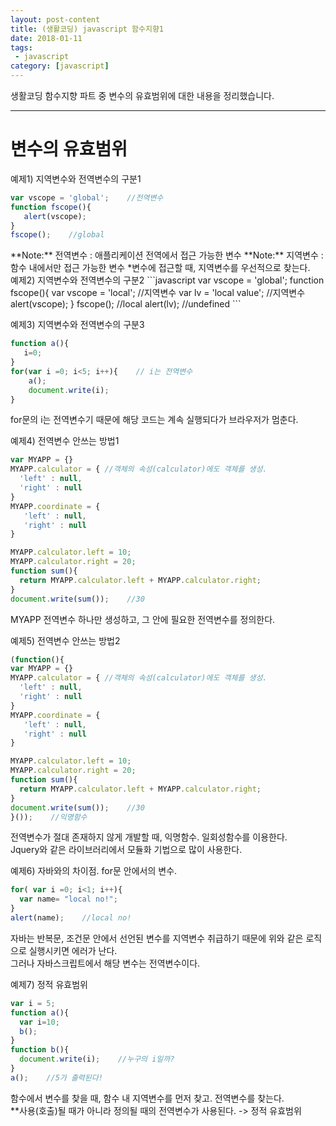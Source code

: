```yaml
---
layout: post-content
title: (생활코딩) javascript 함수지향1
date: 2018-01-11
tags:
 - javascript
category: [javascript]
---
```


생활코딩 함수지향 파트 중 변수의 유효범위에 대한 내용을 정리했습니다.

---


# 변수의 유효범위

예제1) 지역변수와 전역변수의 구분1
```javascript
var vscope = 'global';    //전역변수
function fscope(){
   alert(vscope);
}
fscope();    //global
```
<span class="clr-grey">
**Note:** 전역변수 : 애플리케이션 전역에서 접근 가능한 변수    
**Note:** 지역변수 : 함수 내에서만 접근 가능한 변수    
*변수에 접근할 때, 지역변수를 우선적으로 찾는다.
</span>

</br>
예제2) 지역변수와 전역변수의 구분2
```javascript
var vscope = 'global';   
function fscope(){
   var vscope = 'local';    //지역변수
   var lv = 'local value';   //지역변수
   alert(vscope);
}
fscope();    //local
alert(lv);    //undefined
```


예제3) 지역변수와 전역변수의 구분3
```javascript
function a(){
   i=0;
}
for(var i =0; i<5; i++){    // i는 전역변수
    a();
    document.write(i);
}
```
for문의 i는 전역변수기 때문에 해당 코드는 계속 실행되다가 브라우저가 멈춘다.


예제4) 전역변수 안쓰는 방법1
```javascript
var MYAPP = {}
MYAPP.calculator = { //객체의 속성(calculator)에도 객체를 생성.
  'left' : null,
  'right' : null
}
MYAPP.coordinate = {
   'left' : null,
   'right' : null
}

MYAPP.calculator.left = 10;
MYAPP.calculator.right = 20;
function sum(){
  return MYAPP.calculator.left + MYAPP.calculator.right;
}
document.write(sum());    //30
```
MYAPP 전역변수 하나만 생성하고, 그 안에 필요한 전역변수를 정의한다.


예제5) 전역변수 안쓰는 방법2
```javascript
(function(){
var MYAPP = {}
MYAPP.calculator = { //객체의 속성(calculator)에도 객체를 생성.
  'left' : null,
  'right' : null
}
MYAPP.coordinate = {
   'left' : null,
   'right' : null
}

MYAPP.calculator.left = 10;
MYAPP.calculator.right = 20;
function sum(){
  return MYAPP.calculator.left + MYAPP.calculator.right;
}
document.write(sum());    //30
}());    //익명함수
```
전역변수가 절대 존재하지 않게 개발할 때, 익명함수. 일회성함수를 이용한다.    
Jquery와 같은 라이브러리에서 모듈화 기법으로 많이 사용한다.


예제6) 자바와의 차이점. for문 안에서의 변수.
```javascript
for( var i =0; i<1; i++){
  var name= "local no!";
}
alert(name);    //local no!
```
자바는 반복문, 조건문 안에서 선언된 변수를 지역변수 취급하기 때문에 위와 같은 로직으로 실행시키면 에러가 난다.    
그러나 자바스크립트에서 해당 변수는 전역변수이다.


예제7) 정적 유효범위
```javascript
var i = 5;
function a(){
  var i=10;
  b();
}
function b(){
  document.write(i);    //누구의 i일까?
}
a();    //5가 출력된다!
```
함수에서 변수를 찾을 때, 함수 내 지역변수를 먼저 찾고. 전역변수를 찾는다.    
<span class="clr-note">
**사용(호출)될 때가 아니라 정의될 때의 전역변수가 사용된다. -> 정적 유효범위
</span>